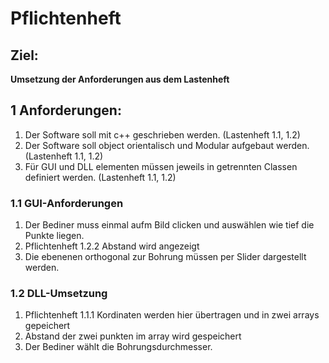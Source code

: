 # Pflichtenheft

## Ziel:
**Umsetzung der Anforderungen aus dem Lastenheft**

## 1 Anforderungen:

1. Der Software soll mit c++ geschrieben werden. (Lastenheft 1.1, 1.2)
2. Der Software soll object orientalisch und Modular aufgebaut werden. (Lastenheft 1.1, 1.2)
3. Für GUI und DLL elementen müssen jeweils in getrennten Classen definiert werden. (Lastenheft 1.1, 1.2)

### 1.1 GUI-Anforderungen

1. Der Bediner muss einmal aufm Bild clicken und auswählen wie tief die Punkte liegen.
2. Pflichtenheft 1.2.2 Abstand wird angezeigt
3. Die ebenenen orthogonal zur Bohrung müssen per Slider dargestellt werden.

### 1.2 DLL-Umsetzung

1. Pflichtenheft 1.1.1 Kordinaten werden hier übertragen und in zwei arrays gepeichert
2. Abstand der zwei punkten im array wird gespeichert
3. Der Bediner wählt die Bohrungsdurchmesser.

